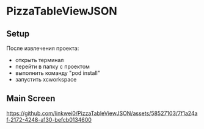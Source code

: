 # PizzaTableViewJSON

<h2>Setup</h2>

После извлечения проекта:
 - открыть терминал
 - перейти в папку с проектом
 - выполнить команду "pod install"
 - запустить xcworkspace

<h2>Main Screen</h2>



https://github.com/linkwei0/PizzaTableViewJSON/assets/58527103/7f1a24af-2172-4248-a130-befcb0134600

